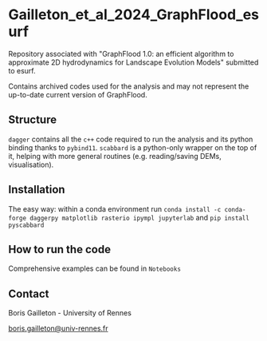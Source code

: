 # Gailleton_et_al_2024_GraphFlood_esurf

Repository associated with "GraphFlood 1.0: an efficient algorithm to approximate 2D hydrodynamics for Landscape Evolution Models" submitted to esurf. 

Contains archived codes used for the analysis and may not represent the up-to-date current version of GraphFlood.

## Structure

`dagger` contains all the `c++` code required to run the analysis and its python binding thanks to `pybind11`. `scabbard` is a python-only wrapper on the top of it, helping with more general routines (e.g. reading/saving DEMs, visualisation).

## Installation

The easy way: within a conda environment run `conda install -c conda-forge daggerpy matplotlib rasterio ipympl jupyterlab` and `pip install pyscabbard`

## How to run the code

Comprehensive examples can be found in `Notebooks`


## Contact

Boris Gailleton - University of Rennes

boris.gailleton@univ-rennes.fr